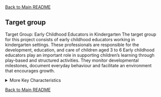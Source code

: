 [Back to Main README](../README.md)

## Target group
Target Group: Early Childhood Educators in Kindergarten
The target group for this project consists of early childhood educators working in kindergarten settings. These professionals are responsible for the development, education, and care of children aged 3 to 6
Early childhood educators play an important role in supporting children’s learning through play-based and structured activities. They monitor developmental milestones, document everyday behaviour and facilitate an environment that encourages growth. 

<details>
<summary>
More Key Characteristics
</summary>
  
**Professional Background and Experience:**
  
* Educational Qualifications: Early childhood educators hold certifications or degrees in early childhood education. Many have specialized training in pedagogy, child psychology or inclusive education.
* A growing number of schools no longer have enough qualified early childhood educators in house. They increasingly have to fall back on personnel without any background in early childhood education or any education at all. These employees are in desperate need of tools to help them with everyday planning of activities and handling child behaviour.
* Experience Level: Our target group consists of childhood educators who have just completed their training and are just starting their employment in kindergarten, as well as seasoned educators who already have a lot of experience.
* While our primary target demographic is early childhood educators, we want to make our tool available to parents and supporting staff in schools without a background in pedagogy.
  
**Demographics:**

* Age Range: Early childhood educators are typically adults aged 22-50, though this can vary. Training to become an early childhood educator in Austria typically starts very young at 14 yrs.
* Gender: The profession is predominantly female, although there is an increasing number of male educators entering the field.
  
**Work Environment:**

* Kindergarten Setting: They work in a variety of kindergarten environments, including public and private kindergarten schools. Besides public establishments the largest private holder is Caritas, which is a catholic charity organization.
* Work Hours: Most kindergarten schools start at 6:30 in the morning and are open until 17:00 in the afternoon. There are special work hours for institutions for shift workers, like medical personal, universities or manufacturing companies.
* Professional Goals and Challenges:
       Supporting Early Learning: Their primary goal is to provide a solid educational foundation in the early years, focusing on language development, motor skills, social interaction, and emotional growth.
* Challenges: Many educators face challenges such as managing classroom dynamics, addressing diverse learning needs, and working with limited resources or support. They may also struggle with finding effective strategies for engaging both children and parents in the learning process. The demands of the job have changed a lot in Austria in the recent years. With the growing unrest among early childhood educators and the necessity to have both parents working fulltime, the working conditions in childcare has been a rising topic in politics in the last few years.
  
**Technology and Professional Development:**

* Tech-Savvy: While some educators may be more familiar with traditional teaching methods, there is a growing shift toward incorporating technology into the classroom, whether through educational apps or online resources.
* Continuous Learning: They value professional development opportunities, including workshops, seminars, and courses, to stay current with the latest educational strategies and research on child development. Yearly training is required by law. Additional to first help courses, there is a wide array of trainings courses for various topics concerning early childhood education as well as courses to increase resilience for the demands of the job.
  
**Needs and Aspirations:**

* Pedagogical Tools and Resources: Early childhood educators seek tools and resources that can enhance learning outcomes for young children, such as interactive learning materials, engaging lesson plans, and effective behaviour management strategies. The most popular platforms provide learning materials and prepared activity plans.
* Work-Life Balance: Many in this group are also looking for ways to balance the emotional demands of their work with personal well-being, which may include seeking stress-relief techniques or community support.
The number of early childhood educators working in Austrian public or private kindergartens has been on the rise in the last decade. 
Similar trends can be observed in Germany and Switzerland. 

</details>

[Back to Main README](../README.md)
